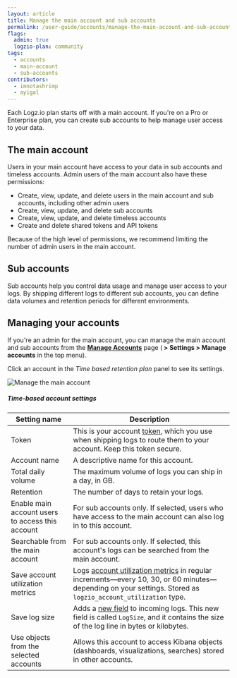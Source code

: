 ```yaml
---
layout: article
title: Manage the main account and sub accounts
permalink: /user-guide/accounts/manage-the-main-account-and-sub-accounts.html
flags:
  admin: true
  logzio-plan: community
tags:
  - accounts
  - main-account
  - sub-accounts
contributors:
  - imnotashrimp
  - ayigal
---
```


Each Logz.io plan starts off with a main account.
If you're on a Pro or Enterprise plan, you can create sub accounts to help manage user access to your data.

## The main account

Users in your main account have access to your data in sub accounts and timeless accounts.
Admin users of the main account also have these permissions:

* Create, view, update, and delete users in the main account and sub accounts, including other admin users
* Create, view, update, and delete sub accounts
* Create, view, update, and delete timeless accounts
* Create and delete shared tokens and API tokens

Because of the high level of permissions, we recommend limiting the number of admin users in the main account.

## Sub accounts

Sub accounts help you control data usage and manage user access to your logs.
By shipping different logs to different sub accounts, you can define data volumes and retention periods for different environments.

## Managing your accounts

If you're an admin for the main account, you can manage the main account and sub accounts from the [**Manage Accounts**](https://app.logz.io/#/dashboard/settings/manage-users) page (**<i class="li li-gear"></i> > Settings > Manage accounts** in the top menu).

Click an account in the _Time based retention plan_ panel to see its settings.

![Manage the main account]({{site.baseurl}}/images/accounts/accounts--manage-main-account.png)

##### Time-based account settings

| Setting name | Description |
|---|---|
| Token | This is your account [token]({{site.baseurl}}/user-guide/tokens/), which you use when shipping logs to route them to your account. Keep this token secure. |
| Account name | A descriptive name for this account. |
| Total daily volume | The maximum volume of logs you can ship in a day, in GB. |
| Retention | The number of days to retain your logs. |
| Enable main account users to access this account | For sub accounts only. If selected, users who have access to the main account can also log in to this account.|
| Searchable from the main account | For sub accounts only. If selected, this account's logs can be searched from the main account. |
| Save account utilization metrics | Logs [account utilization metrics]({{site.baseurl}}/user-guide/accounts/monitor-account-usage.html#what-are-account-utilization-metrics) in regular increments—every 10, 30, or 60 minutes—depending on your settings. Stored as `logzio_account_utilization` type. |
| Save log size | Adds a [new field]({{site.baseurl}}/user-guide/accounts/monitor-account-usage.html#what-happens-when-i-save-log-size) to incoming logs. This new field is called `LogSize`, and it contains the size of the log line in bytes or kilobytes. |
| Use objects from the selected accounts | Allows this account to access Kibana objects (dashboards, visualizations, searches) stored in other accounts. |